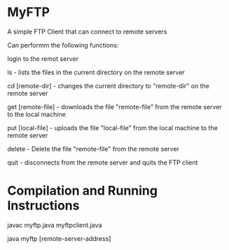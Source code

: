 # MyFTP
A simple FTP Client that can connect to remote servers


Can performm the following functions:

login to the remot server

ls - lists the files in the current directory on the remote server

cd [remote-dir] - changes the current directory to "remote-dir" on the remote server

get [remote-file] - downloads the file "remote-file" from the remote server to the local machine

put [local-file] - uploads the file "local-file" from the local machine to the remote server

delete - Delete the file "remote-file" from the remote server

quit - disconnects from the remote server and quits the FTP client

# Compilation and Running Instructions

javac myftp.java myftpclient.java

java myftp [remote-server-address]
